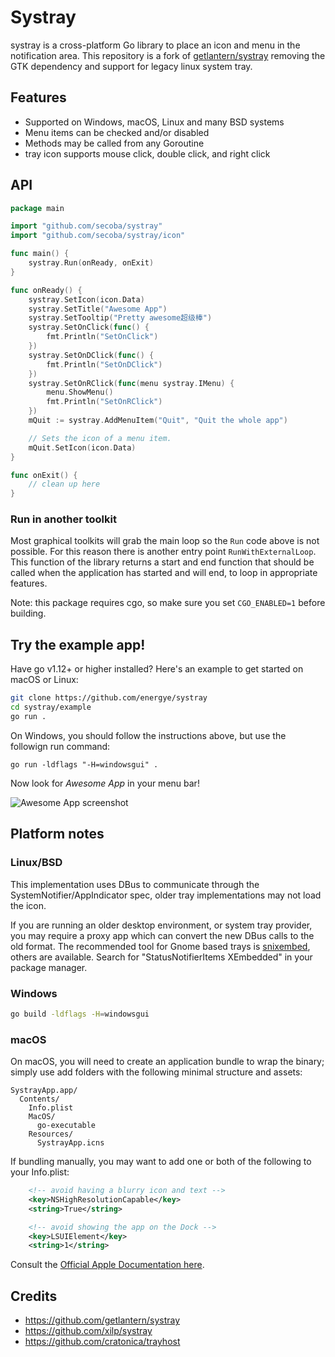 # Systray

systray is a cross-platform Go library to place an icon and menu in the notification area.
This repository is a fork of [getlantern/systray](https://github.com/getlantern/systray)
removing the GTK dependency and support for legacy linux system tray.

## Features

* Supported on Windows, macOS, Linux and many BSD systems
* Menu items can be checked and/or disabled
* Methods may be called from any Goroutine
* tray icon supports mouse click, double click, and right click

## API

```go
package main

import "github.com/secoba/systray"
import "github.com/secoba/systray/icon"

func main() {
	systray.Run(onReady, onExit)
}

func onReady() {
	systray.SetIcon(icon.Data)
	systray.SetTitle("Awesome App")
	systray.SetTooltip("Pretty awesome超级棒")
	systray.SetOnClick(func() {
		fmt.Println("SetOnClick")
	})
	systray.SetOnDClick(func() {
		fmt.Println("SetOnDClick")
	})
	systray.SetOnRClick(func(menu systray.IMenu) {
		menu.ShowMenu()
		fmt.Println("SetOnRClick")
	})
	mQuit := systray.AddMenuItem("Quit", "Quit the whole app")

	// Sets the icon of a menu item.
	mQuit.SetIcon(icon.Data)
}

func onExit() {
	// clean up here
}
```

### Run in another toolkit

Most graphical toolkits will grab the main loop so the `Run` code above is not possible.
For this reason there is another entry point `RunWithExternalLoop`.
This function of the library returns a start and end function that should be called
when the application has started and will end, to loop in appropriate features.

Note: this package requires cgo, so make sure you set `CGO_ENABLED=1` before building.

## Try the example app!

Have go v1.12+ or higher installed? Here's an example to get started on macOS or Linux:

```sh
git clone https://github.com/energye/systray
cd systray/example
go run .
```

On Windows, you should follow the instructions above, but use the followign run command:

```
go run -ldflags "-H=windowsgui" .
```

Now look for *Awesome App* in your menu bar!

![Awesome App screenshot](example/demo.png)

## Platform notes

### Linux/BSD

This implementation uses DBus to communicate through the SystemNotifier/AppIndicator spec, older tray implementations may not load the icon.

If you are running an older desktop environment, or system tray provider, you may require a proxy app which can convert the new DBus calls to the old format.
The recommended tool for Gnome based trays is [snixembed](https://git.sr.ht/~steef/snixembed), others are available.
Search for "StatusNotifierItems XEmbedded" in your package manager.

### Windows

```sh
go build -ldflags -H=windowsgui
```

### macOS

On macOS, you will need to create an application bundle to wrap the binary; simply use add folders with the following minimal structure and assets:

```
SystrayApp.app/
  Contents/
    Info.plist
    MacOS/
      go-executable
    Resources/
      SystrayApp.icns
```

If bundling manually, you may want to add one or both of the following to your Info.plist:

```xml
	<!-- avoid having a blurry icon and text -->
	<key>NSHighResolutionCapable</key>
	<string>True</string>

	<!-- avoid showing the app on the Dock -->
	<key>LSUIElement</key>
	<string>1</string>
```

Consult the [Official Apple Documentation here](https://developer.apple.com/library/archive/documentation/CoreFoundation/Conceptual/CFBundles/BundleTypes/BundleTypes.html#//apple_ref/doc/uid/10000123i-CH101-SW1).

## Credits

- https://github.com/getlantern/systray
- https://github.com/xilp/systray
- https://github.com/cratonica/trayhost

